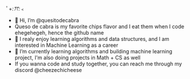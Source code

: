 ﾟ+*:ꔫ:*﹤

- 👋 Hi, I’m @quesitodecabra
- Queso de cabra is my favorite chips flavor and I eat them when I code ehegehegeh, hence the github name
- 💞️ I realy enjoy learning algorithms and data structures, and I am interested in Machine Learning as a career
- 🌱 I’m currently learning algorithms and building machine learning project, I'm also doing projects in Math + CS as well
- If you wanna code and study together, you can reach me through my discord @cheezechicheese

<!---
quesitodecabra/quesitodecabra is a ✨ special ✨ repository because its `README.md` (this file) appears on your GitHub profile.
You can click the Preview link to take a look at your changes.
--->
